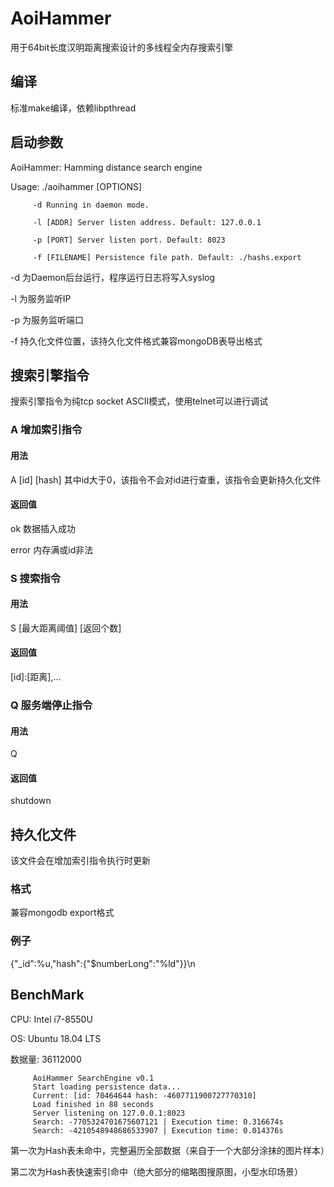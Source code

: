 # AoiHammer
用于64bit长度汉明距离搜索设计的多线程全内存搜索引擎
## 编译
标准make编译，依赖libpthread
## 启动参数

AoiHammer: Hamming distance search engine

Usage: ./aoihammer \[OPTIONS\]

         -d Running in daemon mode.
         
         -l [ADDR] Server listen address. Default: 127.0.0.1
         
         -p [PORT] Server listen port. Default: 8023
         
         -f [FILENAME] Persistence file path. Default: ./hashs.export
         
 -d 为Daemon后台运行，程序运行日志将写入syslog
 
 -l 为服务监听IP
 
 -p 为服务监听端口
 
 -f 持久化文件位置，该持久化文件格式兼容mongoDB表导出格式

## 搜索引擎指令
搜索引擎指令为纯tcp socket ASCII模式，使用telnet可以进行调试
### A 增加索引指令
#### 用法
A \[id\] \[hash\] 其中id大于0，该指令不会对id进行查重，该指令会更新持久化文件
#### 返回值
ok 数据插入成功
 
error 内存满或id非法
### S 搜索指令
#### 用法
S \[最大距离阈值\] \[返回个数\] 
#### 返回值
\[id\]:\[距离\],...
### Q 服务端停止指令
#### 用法
Q 
#### 返回值
shutdown

## 持久化文件
该文件会在增加索引指令执行时更新
### 格式
兼容mongodb export格式
### 例子
{"_id":%u,"hash":{"$numberLong":"%ld"}}\n

## BenchMark
CPU: Intel i7-8550U

OS: Ubuntu 18.04 LTS

数据量: 36112000

         AoiHammer SearchEngine v0.1
         Start loading persistence data...
         Current: [id: 70464644 hash: -4607711900727770310]
         Load finished in 88 seconds
         Server listening on 127.0.0.1:8023
         Search: -7705324701675607121 | Execution time: 0.316674s
         Search: -4210548948686533907 | Execution time: 0.014376s
 
第一次为Hash表未命中，完整遍历全部数据（来自于一个大部分涂抹的图片样本）

第二次为Hash表快速索引命中（绝大部分的缩略图搜原图，小型水印场景）

